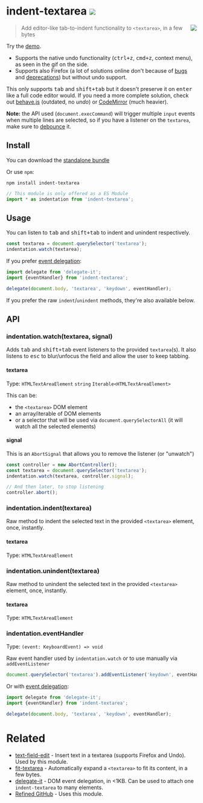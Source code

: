 # indent-textarea [![][badge-gzip]][link-npm]

[badge-gzip]: https://img.shields.io/bundlephobia/minzip/indent-textarea.svg?label=gzipped
[link-npm]: https://www.npmjs.com/package/indent-textarea

[<img align="right" src="https://user-images.githubusercontent.com/1402241/33802977-beb8497c-ddbf-11e7-899c-698d89298de4.gif">](https://fregante.github.io/indent-textarea/)

> Add editor-like tab-to-indent functionality to `<textarea>`, in a few bytes

Try the [demo](https://fregante.github.io/indent-textarea/).

- Supports the native undo functionality (<kbd>ctrl+z</kbd>, <kbd>cmd+z</kbd>, context menu), as seen in the gif on the side.
- Supports also Firefox (a lot of solutions online don't because of [bugs](https://bugzilla.mozilla.org/show_bug.cgi?id=1220696) and [deprecations](https://www.chromestatus.com/features/5718803933560832)) but without undo support.

This only supports <kbd>tab</kbd> and <kbd>shift+tab</kbd> but it doesn't preserve it on <kbd>enter</kbd> like a full code editor would. If you need a more complete solution, check out [behave.js](https://github.com/jakiestfu/Behave.js) (outdated, no _undo_) or [CodeMirror](https://github.com/codemirror/CodeMirror) (much heavier).

**Note:** the API used (`document.execCommand`) will trigger multiple `input` events when multiple lines are selected, so if you have a listener on the `textarea`, make sure to [debounce](https://github.com/sindresorhus/debounce-fn) it.

## Install

You can download the [standalone bundle](https://bundle.fregante.com/?pkg=indent-textarea&global=indentation)

Or use `npm`:

```
npm install indent-textarea
```

```js
// This module is only offered as a ES Module
import * as indentation from 'indent-textarea';
```

## Usage

You can listen to <kbd>tab</kbd> and <kbd>shift+tab</kbd> to indent and unindent respectively.

```js
const textarea = document.querySelector('textarea');
indentation.watch(textarea);
```

If you prefer [event delegation](https://github.com/fregante/delegate-it):

```js
import delegate from 'delegate-it';
import {eventHandler} from 'indent-textarea';

delegate(document.body, 'textarea', 'keydown', eventHandler);
```

If you prefer the raw `indent`/`unindent` methods, they're also available below.

## API

### indentation.watch(textarea, signal)

Adds <kbd>tab</kbd> and <kbd>shift+tab</kbd> event listeners to the provided `textarea`(s). It also listens to <kbd>esc</kbd> to blur/unfocus the field and allow the user to keep tabbing.

#### textarea

Type: `HTMLTextAreaElement` `string` `Iterable<HTMLTextAreaElement>`

This can be:

- the `<textarea>` DOM element
- an array/iterable of DOM elements
- or a selector that will be used via `document.querySelectorAll` (it will watch all the selected elements)

#### signal

This is an `AbortSignal` that allows you to remove the listener (or "unwatch")

```js
const controller = new AbortController();
const textarea = document.querySelector('textarea');
indentation.watch(textarea, controller.signal);

// And then later, to stop listening
controller.abort();
```

### indentation.indent(textarea)

Raw method to indent the selected text in the provided `<textarea>` element, once, instantly.

#### textarea

Type: `HTMLTextAreaElement`

### indentation.unindent(textarea)

Raw method to unindent the selected text in the provided `<textarea>` element, once, instantly.

#### textarea

Type: `HTMLTextAreaElement`

### indentation.eventHandler

Type: `(event: KeyboardEvent) => void`

Raw event handler used by `indentation.watch` or to use manually via `addEventListener`

```js
document.querySelector('textarea').addEventListener('keydown', eventHandler);
```

Or with [event delegation](https://github.com/fregante/delegate-it):

```js
import delegate from 'delegate-it';
import {eventHandler} from 'indent-textarea';

delegate(document.body, 'textarea', 'keydown', eventHandler);
```

# Related

- [text-field-edit](https://github.com/fregante/text-field-edit) - Insert text in a textarea (supports Firefox and Undo). Used by this module.
- [fit-textarea](https://github.com/fregante/fit-textarea) - Automatically expand a `<textarea>` to fit its content, in a few bytes.
- [delegate-it](https://github.com/fregante/delegate-it) - DOM event delegation, in <1KB. Can be used to attach one `indent-textarea` to many elements.
- [Refined GitHub](https://github.com/sindresorhus/refined-github) - Uses this module.
